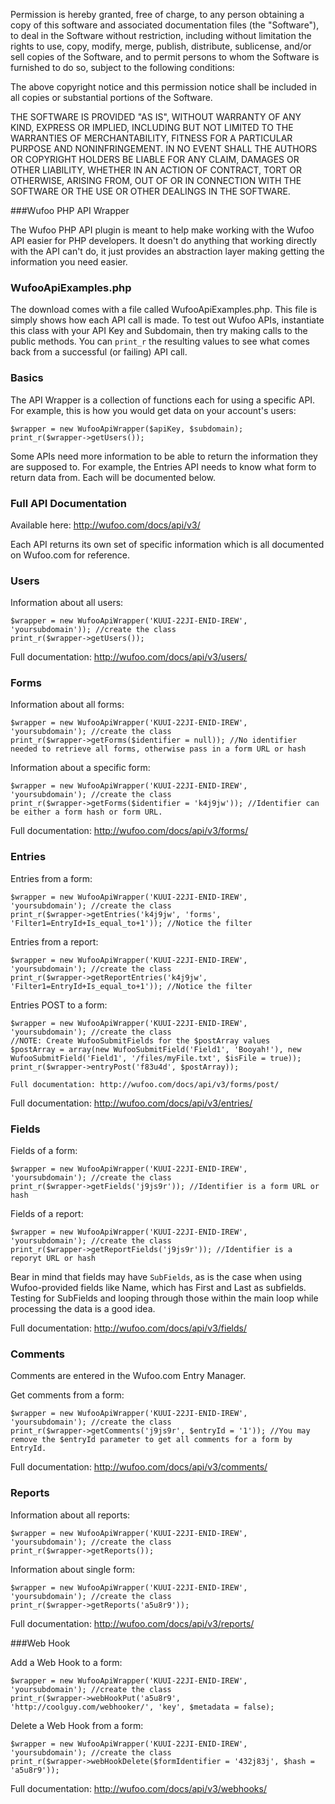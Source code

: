 Permission is hereby granted, free of charge, to any person obtaining a copy
of this software and associated documentation files (the "Software"), to deal
in the Software without restriction, including without limitation the rights
to use, copy, modify, merge, publish, distribute, sublicense, and/or sell
copies of the Software, and to permit persons to whom the Software is
furnished to do so, subject to the following conditions:

The above copyright notice and this permission notice shall be included in
all copies or substantial portions of the Software.

THE SOFTWARE IS PROVIDED "AS IS", WITHOUT WARRANTY OF ANY KIND, EXPRESS OR
IMPLIED, INCLUDING BUT NOT LIMITED TO THE WARRANTIES OF MERCHANTABILITY,
FITNESS FOR A PARTICULAR PURPOSE AND NONINFRINGEMENT. IN NO EVENT SHALL THE
AUTHORS OR COPYRIGHT HOLDERS BE LIABLE FOR ANY CLAIM, DAMAGES OR OTHER
LIABILITY, WHETHER IN AN ACTION OF CONTRACT, TORT OR OTHERWISE, ARISING FROM,
OUT OF OR IN CONNECTION WITH THE SOFTWARE OR THE USE OR OTHER DEALINGS IN
THE SOFTWARE.

###Wufoo PHP API Wrapper

The Wufoo PHP API plugin is meant to help make working with the Wufoo API easier for PHP developers. It doesn't do anything that working directly with the API can't do, it just provides an abstraction layer making getting the information you need easier.

### WufooApiExamples.php

The download comes with a file called WufooApiExamples.php. This file is simply shows how each API call is made.  To test out Wufoo APIs, instantiate this class with your API Key and Subdomain, then try making calls to the public methods.  You can `print_r` the resulting values to see what comes back from a successful (or failing) API call. 

### Basics

The API Wrapper is a collection of functions each for using a specific API. For example, this is how you would get data on your account's users:

	$wrapper = new WufooApiWrapper($apiKey, $subdomain);
	print_r($wrapper->getUsers());
	
Some APIs need more information to be able to return the information they are supposed to. For example, the Entries API needs to know what form to return data from. Each will be documented below.
    
### Full API Documentation

Available here: http://wufoo.com/docs/api/v3/

Each API returns its own set of specific information which is all documented on Wufoo.com for reference.
    
### Users

Information about all users:

	$wrapper = new WufooApiWrapper('KUUI-22JI-ENID-IREW', 'yoursubdomain')); //create the class
	print_r($wrapper->getUsers());
	
Full documentation: http://wufoo.com/docs/api/v3/users/

### Forms

Information about all forms:

	$wrapper = new WufooApiWrapper('KUUI-22JI-ENID-IREW', 'yoursubdomain'); //create the class
	print_r($wrapper->getForms($identifier = null)); //No identifier needed to retrieve all forms, otherwise pass in a form URL or hash
    
Information about a specific form:

	$wrapper = new WufooApiWrapper('KUUI-22JI-ENID-IREW', 'yoursubdomain'); //create the class
	print_r($wrapper->getForms($identifier = 'k4j9jw')); //Identifier can be either a form hash or form URL.

Full documentation: http://wufoo.com/docs/api/v3/forms/

### Entries

Entries from a form:

	$wrapper = new WufooApiWrapper('KUUI-22JI-ENID-IREW', 'yoursubdomain'); //create the class
	print_r($wrapper->getEntries('k4j9jw', 'forms', 'Filter1=EntryId+Is_equal_to+1')); //Notice the filter
        
Entries from a report:

	$wrapper = new WufooApiWrapper('KUUI-22JI-ENID-IREW', 'yoursubdomain'); //create the class
	print_r($wrapper->getReportEntries('k4j9jw', 'Filter1=EntryId+Is_equal_to+1')); //Notice the filter

Entries POST to a form:

	$wrapper = new WufooApiWrapper('KUUI-22JI-ENID-IREW', 'yoursubdomain'); //create the class
	//NOTE: Create WufooSubmitFields for the $postArray values
	$postArray = array(new WufooSubmitField('Field1', 'Booyah!'), new WufooSubmitField('Field1', '/files/myFile.txt', $isFile = true));
	print_r($wrapper->entryPost('f83u4d', $postArray));

	Full documentation: http://wufoo.com/docs/api/v3/forms/post/
Full documentation: http://wufoo.com/docs/api/v3/entries/

### Fields

Fields of a form:

	$wrapper = new WufooApiWrapper('KUUI-22JI-ENID-IREW', 'yoursubdomain'); //create the class
	print_r($wrapper->getFields('j9js9r')); //Identifier is a form URL or hash
    
Fields of a report:

	$wrapper = new WufooApiWrapper('KUUI-22JI-ENID-IREW', 'yoursubdomain'); //create the class
	print_r($wrapper->getReportFields('j9js9r')); //Identifier is a reporyt URL or hash

Bear in mind that fields may have `SubFields`, as is the case when using Wufoo-provided fields like Name, which has First and Last as subfields. Testing for SubFields and looping through those within the main loop while processing the data is a good idea.

Full documentation: http://wufoo.com/docs/api/v3/fields/

### Comments

Comments are entered in the Wufoo.com Entry Manager. 
    
Get comments from a form:

	$wrapper = new WufooApiWrapper('KUUI-22JI-ENID-IREW', 'yoursubdomain'); //create the class
	print_r($wrapper->getComments('j9js9r', $entryId = '1')); //You may remove the $entryId parameter to get all comments for a form by EntryId.
    
Full documentation: http://wufoo.com/docs/api/v3/comments/
    
### Reports

Information about all reports:

	$wrapper = new WufooApiWrapper('KUUI-22JI-ENID-IREW', 'yoursubdomain'); //create the class
	print_r($wrapper->getReports());

Information about single form:

	$wrapper = new WufooApiWrapper('KUUI-22JI-ENID-IREW', 'yoursubdomain'); //create the class
	print_r($wrapper->getReports('a5u8r9'));
	
Full documentation: http://wufoo.com/docs/api/v3/reports/
    
###Web Hook 

Add a Web Hook to a form:

	$wrapper = new WufooApiWrapper('KUUI-22JI-ENID-IREW', 'yoursubdomain'); //create the class
	print_r($wrapper->webHookPut('a5u8r9', 'http://coolguy.com/webhooker/', 'key', $metadata = false);
	
Delete a Web Hook from a form:

	$wrapper = new WufooApiWrapper('KUUI-22JI-ENID-IREW', 'yoursubdomain'); //create the class
	print_r($wrapper->webHookDelete($formIdentifier = '432j83j', $hash = 'a5u8r9'));
	
Full documentation: http://wufoo.com/docs/api/v3/webhooks/
